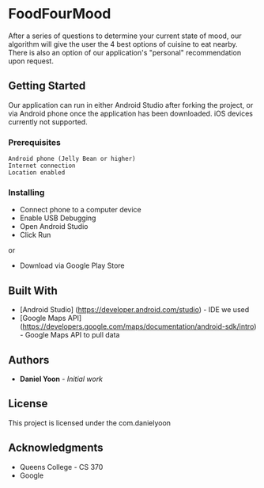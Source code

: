 # FoodFourMood

After a series of questions to determine your current state of mood, our algorithm will give the user the 4 best options of cuisine to eat nearby. There is also an option of our application's "personal" recommendation upon request.

## Getting Started

Our application can run in either Android Studio after forking the project, or via Android phone once the application has been downloaded. iOS devices currently not supported.

### Prerequisites

```
Android phone (Jelly Bean or higher)
Internet connection
Location enabled
```

### Installing

* Connect phone to a computer device
* Enable USB Debugging
* Open Android Studio
* Click Run

or 

* Download via Google Play Store

## Built With

* [Android Studio] (https://developer.android.com/studio) - IDE we used
* [Google Maps API] (https://developers.google.com/maps/documentation/android-sdk/intro) - Google Maps API to pull data

## Authors

* **Daniel Yoon** - *Initial work*

## License

This project is licensed under the com.danielyoon

## Acknowledgments

* Queens College - CS 370
* Google
